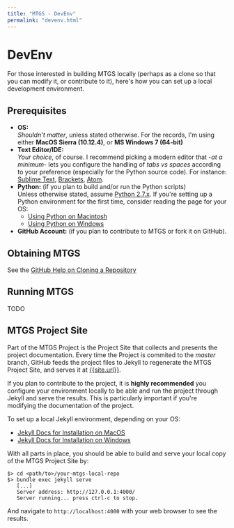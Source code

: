 ```yaml
---
title: "MTGS - DevEnv"
permalink: "devenv.html"
---
```


# DevEnv

For those interested in building MTGS locally (perhaps as a clone so that you can modify it, or contribute to it), here's how you can set up a local development environment.

## Prerequisites

* **OS:**<br />
   *Shouldn't matter*, unless stated otherwise. For the records, I'm using either **MacOS Sierra (10.12.4)**, or **MS Windows 7 (64-bit)**
* **Text Editor/IDE:**<br />
   *Your choice*, of course. I recommend picking a modern editor that -*at a minimum*- lets you configure the handling of *tabs vs spaces* according to your preference (especially for the Python source code). For instance: [Sublime Text](https://www.sublimetext.com/), [Brackets](http://brackets.io/), [Atom](https://atom.io/).
* **Python:** (if you plan to build and/or run the Python scripts)<br />
   Unless otherwise stated, assume [Python 2.7.x](https://www.python.org/downloads/). If you're setting up a Python environment for the first time, consider reading the page for your OS:
   * [Using Python on Macintosh](https://docs.python.org/2/using/mac.html)
   * [Using Python on Windows](https://docs.python.org/2.7/using/windows.html)
* **GitHub Account:** (if you plan to contribute to MTGS or fork it on GitHub).

## Obtaining MTGS

See the [GitHub Help on Cloning a Repository](https://help.github.com/articles/cloning-a-repository/)

## Running MTGS

TODO

## MTGS Project Site

Part of the MTGS Project is the Project Site that collects and presents the project documentation.
Every time the Project is commited to the *master* branch, GitHub feeds the project files to Jekyll to regenerate the MTGS Project Site, and serves it at [{{site.url}}]({{site.url}}).

If you plan to contribute to the project, it is **highly recommended** you configure your environment locally to be able and run the project through Jekyll and serve the results. This is particularly important if you're modifying the documentation of the project.

To set up a local Jekyll environment, depending on your OS:

* [Jekyll Docs for Installation on MacOS](https://jekyllrb.com/docs/installation/)
* [Jekyll Docs for Installation on Windows](https://jekyllrb.com/docs/windows/)

With all parts in place, you should be able to build and serve your local copy of the MTGS Project Site by:

```shell
$> cd <path/to>/your-mtgs-local-repo
$> bundle exec jekyll serve
   [...]
   Server address: http://127.0.0.1:4000/
   Server running... press ctrl-c to stop.
```

And navigate to `http://localhost:4000` with your web browser to see the results.



